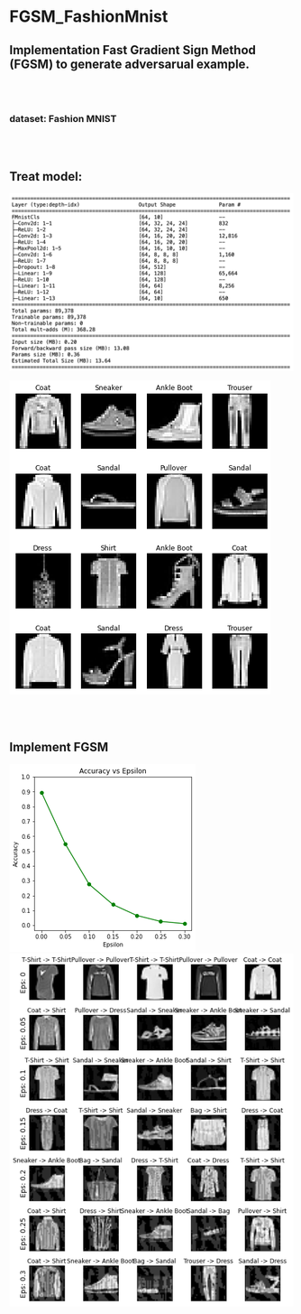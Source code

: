 # FGSM_FashionMnist

## Implementation Fast Gradient Sign Method (FGSM) to generate adversarual example.
<br><br>
### dataset: Fashion MNIST
<br><br>
## Treat model:

![architecture](images/model_architecture.png) 

![result](images/TreatNet.png)

<br><br>

## Implement FGSM
![epsilon](images/accuracy_epsilon.png)
![result](images/result.png)